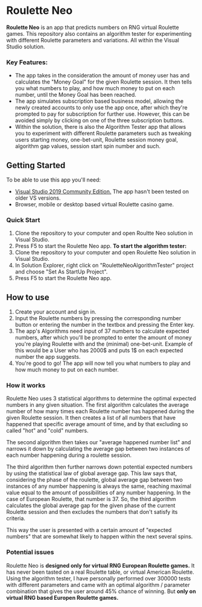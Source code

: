 # Roulette Neo
**Roulette Neo** is an app that predicts numbers on RNG virtual Roulette games. This repository also contains an algorithm tester for experimenting with different Roulette parameters and variations. All within the Visual Studio solution.

### Key Features:
* The app takes in the consideration the amount of money user has and calculates the "Money Goal" for the given Roulette session. It then tells you what numbers to play, and how much money to put on each number, until the Money Goal has been reached.
* The app simulates subscription based business model, allowing the newly created accounts to only use the app once, after which they're prompted to pay for subscription for further use. However, this can be avoided simply by clicking on one of the three subscription buttons.
* Within the solution, there is also the Algorithm Tester app that allows you to experiment with different Roulette parameters such as tweaking users starting money, one-bet-unit, Roulette session money goal, algorithm gap values, session start spin number and such.

## Getting Started
To be able to use this app you'll need:
* [Visual Studio 2019 Community Edition.](https://visualstudio.microsoft.com/downloads/) The app hasn't been tested on older VS versions.
* Browser, mobile or desktop based virtual Roulette casino game.

### Quick Start
1. Clone the repository to your computer and open Roultte Neo solution in Visual Studio.
2. Press F5 to start the Roulette Neo app.
**To start the algorithm tester:**
1. Clone the repository to your computer and open Roulette Neo solution in Visual Studio.
2. In Solution Explorer, right click on "RouletteNeoAlgorithmTester" project and choose "Set As StartUp Project".
3. Press F5 to start the Roulette Neo app.

## How to use
1. Create your account and sign in.
2. Input the Roulette numbers by pressing the corresponding number button or entering the number in the textbox and pressing the Enter key.
3. The app's Algorithms need input of 37 numbers to calculate expected numbers, after which you'll be prompted to enter the amount of money you're playing Roulette with and the (minimal) one-bet-unit. Example of this would be a User who has 2000$ and puts 1$ on each expected number the app suggests.
4. You're good to go! The app will now tell you what numbers to play and how much money to put on each number.

### How it works
Roulette Neo uses 3 statistical algorithms to determine the optimal expected numbers in any given situation. 
The first algorithm calculates the average number of how many times each Roulette number has happened during the given Roulette session. It then creates a list of all numbers that have happened that specific average amount of time, and by that excluding so called "hot" and "cold" numbers.

The second algorithm then takes our "average happened number list" and narrows it down by calculating the average gap between two instances of each number happening during a roulette session.

The third algorithm then further narrows down potential expected numbers by using the statistical law of global average gap. This law says that, considering the phase of the roulette, global average gap between two instances of any number happening is always the same, reaching maximal value equal to the amount of possibilities of any number happening. In the case of European Roulette, that number is 37. So, the third algorithm calculates the global average gap for the given phase of the current Roulette session and then excludes the numbers that don't satisfy its criteria.

This way the user is presented with a certain amount of "expected numbers" that are somewhat likely to happen within the next several spins.

### Potential issues
Roulette Neo is **designed only for virtual RNG European Roulette games.** It has never been tasted on a real Roulette table, or virtual American Roulette. Using the algorithm tester, I have personally performed over 300000 tests with different parameters and came with an optimal algorithm / parameter combination that gives the user around 45% chance of winning. But **only on virtual RNG based Europen Roulette games.**
